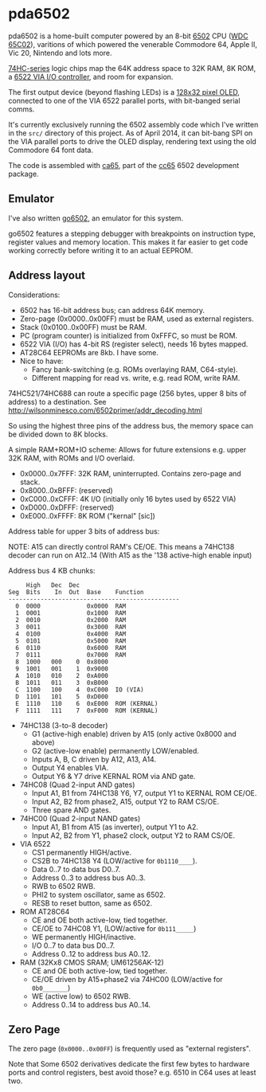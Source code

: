 pda6502
=======

pda6502 is a home-built computer powered by an 8-bit [6502][6502] CPU
([WDC 65C02][65C02]), varitions of which powered the venerable Commodore 64,
Apple II, Vic 20, Nintendo and lots more.

[74HC-series][7400] logic chips map the 64K address space to 32K RAM, 8K ROM, a
[6522 VIA I/O controller][6522], and room for expansion.

The first output device (beyond flashing LEDs) is a [128x32 pixel OLED][oled],
connected to one of the VIA 6522 parallel ports, with bit-banged serial comms.

It's currently exclusively running the 6502 assembly code which I've written in
the `src/` directory of this project. As of April 2014, it can bit-bang SPI on
the VIA parallel ports to drive the OLED display, rendering text using the old
Commodore 64 font data.

The code is assembled with [ca65][ca65], part of the [cc65][cc65] 6502
development package.


Emulator
--------

I've also written [go6502][go6502], an emulator for this system.

go6502 features a stepping debugger with breakpoints on instruction type,
register values and memory location. This makes it far easier to get code
working correctly before writing it to an actual EEPROM.


Address layout
--------------

Considerations:

* 6502 has 16-bit address bus; can address 64K memory.
* Zero-page (0x0000..0x00FF) must be RAM, used as external registers.
* Stack (0x0100..0x00FF) must be RAM.
* PC (program counter) is initialized from 0xFFFC, so must be ROM.
* 6522 VIA (I/O) has 4-bit RS (register select), needs 16 bytes mapped.
* AT28C64 EEPROMs are 8kb. I have some.
* Nice to have:
  * Fancy bank-switching (e.g. ROMs overlaying RAM, C64-style).
  * Different mapping for read vs. write, e.g. read ROM, write RAM.

74HC521/74HC688 can route a specific page (256 bytes, upper 8 bits of address)
to a destination. See http://wilsonminesco.com/6502primer/addr_decoding.html

So using the highest three pins of the address bus, the memory space
can be divided down to 8K blocks.

A simple RAM+ROM+IO scheme:
Allows for future extensions e.g. upper 32K RAM, with ROMs and I/O overlaid.

* 0x0000..0x7FFF: 32K RAM, uninterrupted. Contains zero-page and stack.
* 0x8000..0xBFFF: (reserved)
* 0xC000..0xCFFF: 4K I/O (initially only 16 bytes used by 6522 VIA)
* 0xD000..0xDFFF: (reserved)
* 0xE000..0xFFFF: 8K ROM ("kernal" [sic])

Address table for upper 3 bits of address bus:

NOTE: A15 can directly control RAM's CE/OE.
      This means a 74HC138 decoder can run on A12..14
      (With A15 as the '138 active-high enable input)

Address bus 4 KB chunks:

```
     High   Dec  Dec
Seg  Bits    In  Out  Base    Function
------------------------------------------------
  0  0000             0x0000  RAM
  1  0001             0x1000  RAM
  2  0010             0x2000  RAM
  3  0011             0x3000  RAM
  4  0100             0x4000  RAM
  5  0101             0x5000  RAM
  6  0110             0x6000  RAM
  7  0111             0x7000  RAM
  8  1000   000    0  0x8000
  9  1001   001    1  0x9000
  A  1010   010    2  0xA000
  B  1011   011    3  0xB000
  C  1100   100    4  0xC000  IO (VIA)
  D  1101   101    5  0xD000
  E  1110   110    6  0xE000  ROM (KERNAL)
  F  1111   111    7  0xF000  ROM (KERNAL)
```

* 74HC138 (3-to-8 decoder)
    * G1 (active-high enable) driven by A15 (only active 0x8000 and above)
    * G2 (active-low enable) permanently LOW/enabled.
    * Inputs A, B, C driven by A12, A13, A14.
    * Output Y4 enables VIA.
    * Output Y6 & Y7 drive KERNAL ROM via AND gate.
* 74HC08 (Quad 2-input AND gates)
    * Input A1, B1 from 74HC138 Y6, Y7, output Y1 to KERNAL ROM CE/OE.
    * Input A2, B2 from phase2, A15, output Y2 to RAM CS/OE.
    * Three spare AND gates.
* 74HC00 (Quad 2-input NAND gates)
    * Input A1, B1 from A15 (as inverter), output Y1 to A2.
    * Input A2, B2 from Y1, phase2 clock, output Y2 to RAM CS/OE.
* VIA 6522
    * CS1 permanently HIGH/active.
    * CS2B to 74HC138 Y4 (LOW/active for `0b1110____`).
    * Data 0..7 to data bus D0..7.
    * Address 0..3 to address bus A0..3.
    * RWB to 6502 RWB.
    * PHI2 to system oscillator, same as 6502.
    * RESB to reset button, same as 6502.
* ROM AT28C64
    * CE and OE both active-low, tied together.
    * CE/OE to 74HC08 Y1, (LOW/active for `0b111_____`)
    * WE permanently HIGH/inactive.
    * I/O 0..7 to data bus D0..7.
    * Address 0..12 to address bus A0..12.
* RAM (32Kx8 CMOS SRAM; UM61256AK-12)
    * CE and OE both active-low, tied together.
    * CE/OE driven by A15+phase2 via 74HC00 (LOW/active for `0b0_______`)
    * WE (active low) to 6502 RWB.
    * Address 0..14 to address bus A0..14.


Zero Page
---------

The zero page (`0x0000..0x00FF`) is frequently used as "external registers".

Note that Some 6502 derivatives dedicate the first few bytes to hardware ports and
control registers, best avoid those? e.g. 6510 in C64 uses at least two.



[6502]: http://en.wikipedia.org/wiki/MOS_Technology_6502
[65C02]: http://en.wikipedia.org/wiki/WDC_65C02
[6522]: http://en.wikipedia.org/wiki/MOS_Technology_6522
[7400]: http://en.wikipedia.org/wiki/List_of_7400_series_integrated_circuits
[oled]: https://www.adafruit.com/products/661
[golang]: http://golang.org/
[go6502]: https://github.com/pda/go6502
[ca65]: http://cc65.github.io/cc65/doc/ca65.html
[cc65]: http://cc65.github.io/cc65/
